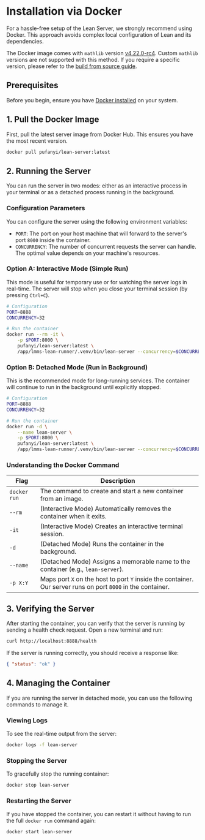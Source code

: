 # Installation via Docker

For a hassle-free setup of the Lean Server, we strongly recommend using Docker. This approach avoids complex local configuration of Lean and its dependencies.

The Docker image comes with `mathlib` version [v4.22.0-rc4](https://github.com/leanprover-community/mathlib4/releases/tag/v4.22.0-rc4). Custom `mathlib` versions are not supported with this method. If you require a specific version, please refer to the [build from source guide](./source.md).

## Prerequisites

Before you begin, ensure you have [Docker installed](https://docs.docker.com/engine/install/) on your system.

## 1. Pull the Docker Image

First, pull the latest server image from Docker Hub. This ensures you have the most recent version.

```bash
docker pull pufanyi/lean-server:latest
```

## 2. Running the Server

You can run the server in two modes: either as an interactive process in your terminal or as a detached process running in the background.

### Configuration Parameters

You can configure the server using the following environment variables:

- `PORT`: The port on your host machine that will forward to the server's port `8000` inside the container.
- `CONCURRENCY`: The number of concurrent requests the server can handle. The optimal value depends on your machine's resources.

### Option A: Interactive Mode (Simple Run)

This mode is useful for temporary use or for watching the server logs in real-time. The server will stop when you close your terminal session (by pressing `Ctrl+C`).

```bash
# Configuration
PORT=8888
CONCURRENCY=32

# Run the container
docker run --rm -it \
    -p $PORT:8000 \
    pufanyi/lean-server:latest \
    /app/lmms-lean-runner/.venv/bin/lean-server --concurrency=$CONCURRENCY
```

### Option B: Detached Mode (Run in Background)

This is the recommended mode for long-running services. The container will continue to run in the background until explicitly stopped.

```bash
# Configuration
PORT=8888
CONCURRENCY=32

# Run the container
docker run -d \
    --name lean-server \
    -p $PORT:8000 \
    pufanyi/lean-server:latest \
    /app/lmms-lean-runner/.venv/bin/lean-server --concurrency=$CONCURRENCY
```

### Understanding the Docker Command

| Flag         | Description                                                                                                  |
| ------------ | ------------------------------------------------------------------------------------------------------------ |
| `docker run` | The command to create and start a new container from an image.                                               |
| `--rm`       | (Interactive Mode) Automatically removes the container when it exits.                                        |
| `-it`        | (Interactive Mode) Creates an interactive terminal session.                                                  |
| `-d`         | (Detached Mode) Runs the container in the background.                                                        |
| `--name`     | (Detached Mode) Assigns a memorable name to the container (e.g., `lean-server`).                             |
| `-p X:Y`     | Maps port `X` on the host to port `Y` inside the container. Our server runs on port `8000` in the container. |

## 3. Verifying the Server

After starting the container, you can verify that the server is running by sending a health check request. Open a new terminal and run:

```bash
curl http://localhost:8888/health
```

If the server is running correctly, you should receive a response like:

```json
{ "status": "ok" }
```

## 4. Managing the Container

If you are running the server in detached mode, you can use the following commands to manage it.

### Viewing Logs

To see the real-time output from the server:

```bash
docker logs -f lean-server
```

### Stopping the Server

To gracefully stop the running container:

```bash
docker stop lean-server
```

### Restarting the Server

If you have stopped the container, you can restart it without having to run the full `docker run` command again:

```bash
docker start lean-server
```
